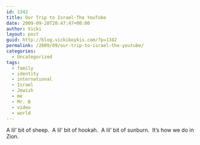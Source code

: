 ```yaml
---
id: 1342
title: Our Trip to Israel-The YouTube
date: 2009-09-28T20:47:47+00:00
author: Vicki
layout: post
guid: http://blog.vickiboykis.com/?p=1342
permalink: /2009/09/our-trip-to-israel-the-youtube/
categories:
  - Uncategorized
tags:
  - family
  - identity
  - international
  - Israel
  - Jewish
  - me
  - Mr. B
  - video
  - world
---
```

A lil&#8217; bit of sheep.  A lil&#8217; bit of hookah.  A lil&#8217; bit of sunburn.  It&#8217;s how we do in Zion.